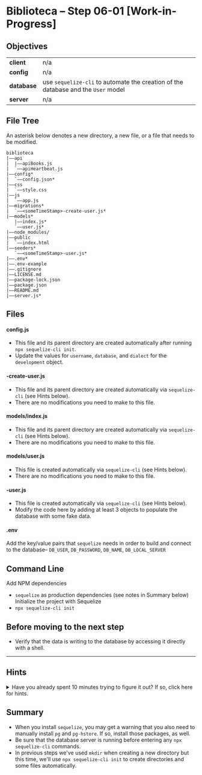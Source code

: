 # Biblioteca – Step 06-01 [Work-in-Progress]

## Objectives
|              |                                                                                   |
|:------------ | :-------------------------------------------------------------------------------- |
| **client**   | n/a                                                                               |
| **config**   | n/a                                                                               |
| **database** | use `sequelize-cli` to automate the creation of the database and the `User` model |
| **server**   | n/a                                                                               |

## File Tree
An asterisk below denotes a new directory, a new file, or a file that needs to be modified.
```
biblioteca
|––api
|  |––apiBooks.js
|  `––apiHeartbeat.js
|––config*
|  `––config.json*
|––css
|  `––style.css
|––js
|  `––app.js
|––migrations*
|  `––<someTimeStamp>-create-user.js*
|––models*
   |––index.js*
   `––user.js*
|––node_modules/
|––public
|  `––index.html
|––seeders*
   `––<someTimeStamp>-user.js*
|––.env*
|––.env-example
|––.gitignore
|––LICENSE.md
|––package-lock.json
|––package.json
|––README.md
|––server.js*
```

## Files
#### config.js
* This file and its parent directory are created automatically after running `npx sequelize-cli init`.
* Update the values for `username`, `database`, and `dialect` for the `development` object.

#### <someTimeStamp>-create-user.js
* This file and its parent directory are created automatically via `sequelize-cli` (see Hints below).
* There are no modifications you need to make to this file.

#### models/index.js
* This file and its parent directory are created automatically via `sequelize-cli` (see Hints below).
* There are no modifications you need to make to this file.

#### models/user.js
* This file is created automatically via `sequelize-cli` (see Hints below).
* There are no modifications you need to make to this file.

#### <someTimeStamp>-user.js
* This file is created automatically via `sequelize-cli` (see Hints below).
* Modify the code here by adding at least 3 objects to populate the database with some fake data.

#### .env
Add the key/value pairs that `sequelize` needs in order to build and connect to the database– `DB_USER`, `DB_PASSWORD`, `DB_NAME`, `DB_LOCAL_SERVER`

## Command Line
Add NPM dependencies
* `sequelize` as production dependencies (see notes in Summary below)
Initialize the project with Sequelize
* `npx sequelize-cli init`

## Before moving to the next step
* Verify that the data is writing to the database by accessing it directly with a shell.

___

## Hints
<details>
  <summary>Have you already spent 10 minutes trying to figure it out? If so, click here for hints.</summary>
    
* Add the foundation files and directories that `sequelize` needs before building the database with `npx sequelize-cli init`
* Create the database with `npx sequelize-cli db:create` (`sequelize` references **config.json** to do this)
* Create the User model with
```bash
npx sequelize-cli model:generate --name User --attributes firstName:string,lastName:string,email:string,gitHubID:integer,gitHubUsername:string
```
* Create the `User` table in the database with `npx sequelize-cli db:migrate`
* Add the template for a seed file, which will later be used to add rows to the `User` table in the database with `npx sequelize-cli seed:generate --name user`
* Seed the database with data by entering `npx sequelize-cli db:seed:all` (remember, you must have data objects in seeders/<someTimeStamp>-user.js in order for this to properly add rows to the database)
* in case you make a mistake
  * `npx sequelize-cli db:seed:undo`
  * `npx sequelize-cli db:migrate:undo`
</details>


## Summary
* When you install `sequelize`, you may get a warning that you also need to manually install `pg` and `pg-hstore`. If so, install those packages, as well.
* Be sure that the database server is running before entering any `npx sequelize-cli` commands.
* In previous steps we've used `mkdir` when creating a new directory but this time, we'll use `npx sequelize-cli init` to create directories and some files automatically.
